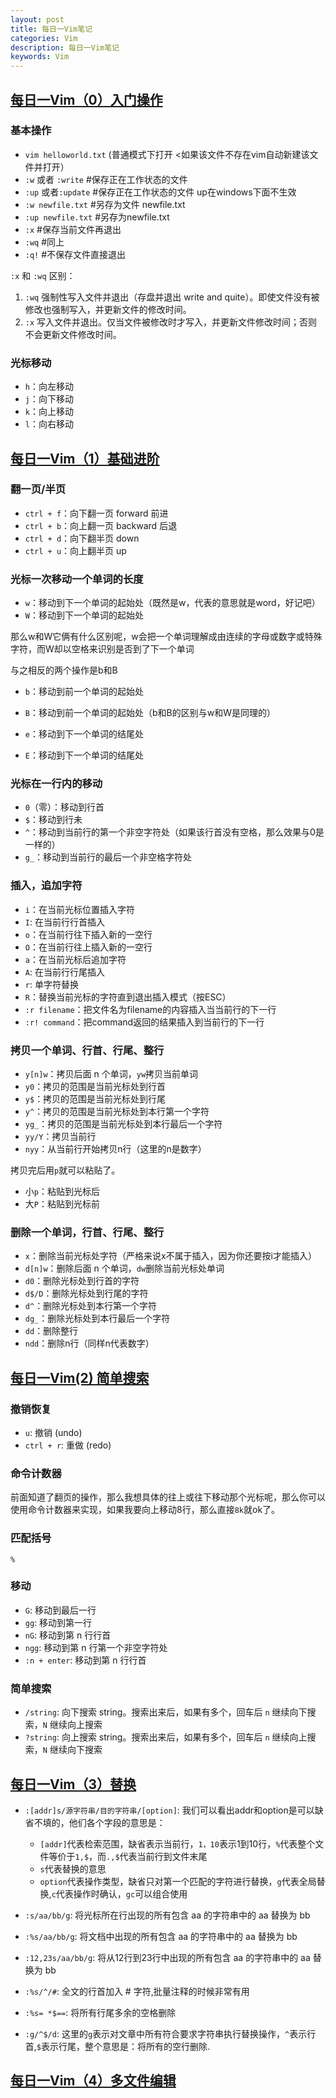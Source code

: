 ```yaml
---
layout: post
title: 每日一Vim笔记
categories: Vim
description: 每日一Vim笔记
keywords: Vim
---
```


## [每日一Vim（0）入门操作](http://liuzhijun.iteye.com/blog/1826508)

### 基本操作

- `vim helloworld.txt` (普通模式下打开 <如果该文件不存在vim自动新建该文件并打开）
- `:w` 或者 `:write`    #保存正在工作状态的文件
- `:up` 或者`:update`   #保存正在工作状态的文件   up在windows下面不生效
- `:w newfile.txt`    #另存为文件 newfile.txt   
- `:up newfile.txt`   #另存为newfile.txt
- `:x`  #保存当前文件再退出
- `:wq` #同上
- `:q!` #不保存文件直接退出

`:x` 和 `:wq` 区别：

1. `:wq` 强制性写入文件并退出（存盘并退出 write and quite）。即使文件没有被修改也强制写入，并更新文件的修改时间。
2. `:x` 写入文件并退出。仅当文件被修改时才写入，并更新文件修改时间；否则不会更新文件修改时间。

### 光标移动

- `h`：向左移动
- `j`：向下移动
- `k`：向上移动
- `l`：向右移动

## [每日一Vim（1）基础进阶](http://liuzhijun.iteye.com/blog/1826918)

### 翻一页/半页

- `ctrl + f`：向下翻一页 forward 前进
- `ctrl + b`：向上翻一页 backward 后退
- `ctrl + d`：向下翻半页 down
- `ctrl + u`：向上翻半页 up

### 光标一次移动一个单词的长度

- `w`：移动到下一个单词的起始处（既然是w，代表的意思就是word，好记吧）
- `W`：移动到下一个单词的起始处

那么w和W它俩有什么区别呢，w会把一个单词理解成由连续的字母或数字或特殊字符，而W却以空格来识别是否到了下一个单词

与之相反的两个操作是b和B

- `b`：移动到前一个单词的起始处
- `B`：移动到前一个单词的起始处（b和B的区别与w和W是同理的）

- `e`：移动到下一个单词的结尾处
- `E`：移动到下一个单词的结尾处 

### 光标在一行内的移动

- `0`（零）：移动到行首
- `$`：移动到行未
- `^`：移动到当前行的第一个非空字符处（如果该行首没有空格，那么效果与0是一样的）
- `g_`：移动到当前行的最后一个非空格字符处

### 插入，追加字符

- `i`：在当前光标位置插入字符
- `I`: 在当前行行首插入
- `o`：在当前行往下插入新的一空行
- `O`：在当前行往上插入新的一空行
- `a`：在当前光标后追加字符
- `A`: 在当前行行尾插入
- `r`: 单字符替换
- `R`：替换当前光标的字符直到退出插入模式（按ESC）
- `:r filename`：把文件名为filename的内容插入当当前行的下一行
- `:r! command`：把command返回的结果插入到当前行的下一行

### 拷贝一个单词、行首、行尾、整行

- `y[n]w`：拷贝后面 n 个单词，`yw`拷贝当前单词
- `y0`：拷贝的范围是当前光标处到行首
- `y$`：拷贝的范围是当前光标处到行尾
- `y^`：拷贝的范围是当前光标处到本行第一个字符
- `yg_`：拷贝的范围是当前光标处到本行最后一个字符
- `yy/Y`：拷贝当前行
- `nyy`：从当前行开始拷贝n行（这里的n是数字）

拷贝完后用`p`就可以粘贴了。

- 小`p`：粘贴到光标后
- 大`P`：粘贴到光标前

### 删除一个单词，行首、行尾、整行

- `x`：删除当前光标处字符（严格来说x不属于插入，因为你还要按i才能插入）
- `d[n]w`：删除后面 n 个单词，`dw`删除当前光标处单词
- `d0`：删除光标处到行首的字符
- `d$/D`：删除光标处到行尾的字符
- `d^`：删除光标处到本行第一个字符
- `dg_`：删除光标处到本行最后一个字符
- `dd`：删除整行
- `ndd`：删除n行（同样n代表数字）

## [每日一Vim(2) 简单搜索](http://liuzhijun.iteye.com/blog/1827272)

### 撤销恢复

- `u`: 撤销 (undo)
- `ctrl + r`: 重做 (redo)

### 命令计数器

前面知道了翻页的操作，那么我想具体的往上或往下移动那个光标呢，那么你可以使用命令计数器来实现，如果我要向上移动8行，那么直接`8k`就ok了。

### 匹配括号

`%`

### 移动

- `G`: 移动到最后一行
- `gg`: 移动到第一行
- `nG`: 移动到第 n 行行首
- `ngg`: 移动到第 n 行第一个非空字符处
- `:n + enter`: 移动到第 n 行行首

### 简单搜索

- `/string`: 向下搜索 string。搜索出来后，如果有多个，回车后 `n` 继续向下搜索，`N` 继续向上搜索
- `?string`: 向上搜索 string。搜索出来后，如果有多个，回车后 `n` 继续向上搜索，`N` 继续向下搜索

## [每日一Vim（3）替换](http://liuzhijun.iteye.com/blog/1827901)

- `:[addr]s/源字符串/目的字符串/[option]`: 我们可以看出addr和option是可以缺省不填的，他们各个字段的意思是：

    - `[addr]`代表检索范围，缺省表示当前行，`1，10`表示1到10行，`%`代表整个文件等价于`1,$`，而`.,$`代表当前行到文件末尾
    - `s`代表替换的意思
    - `option`代表操作类型，缺省只对第一个匹配的字符进行替换，`g`代表全局替换,`c`代表操作时确认，`gc`可以组合使用

- `:s/aa/bb/g`: 将光标所在行出现的所有包含 aa 的字符串中的 aa 替换为 bb
- `:%s/aa/bb/g`: 将文档中出现的所有包含 aa 的字符串中的 aa 替换为 bb
- `:12,23s/aa/bb/g`: 将从12行到23行中出现的所有包含 aa 的字符串中的 aa 替换为 bb
- `:%s/^/#`: 全文的行首加入 # 字符,批量注释的时候非常有用
- `:%s= *$==`: 将所有行尾多余的空格删除
- `:g/^$/d`: 这里的`g`表示对文章中所有符合要求字符串执行替换操作，`^`表示行首,`$`表示行尾，整个意思是：将所有的空行删除.

## [每日一Vim（4）多文件编辑](http://liuzhijun.iteye.com/blog/1828467)